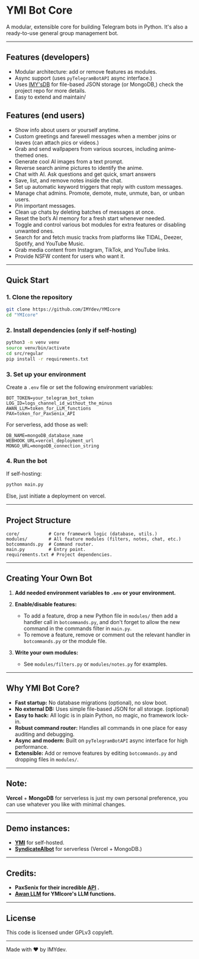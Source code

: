 # YMI Bot Core

A modular, extensible core for building Telegram bots in Python.
It's also a ready-to-use general group management bot.

---
## Features (developers)
- Modular architecture: add or remove features as modules.
- Async support (uses `pyTelegramBotAPI` async interface.)
- Uses [IMY'sDB](https://github.com/IMYdev/IMY-sDB/) for file-based JSON storage (or MongoDB,) check the project repo for more details.
- Easy to extend and maintain/

## Features (end users)
- Show info about users or yourself anytime.
- Custom greetings and farewell messages when a member joins or leaves (can attach pics or videos.)
- Grab and send wallpapers from various sources, including anime-themed ones.
- Generate cool AI images from a text prompt.
- Reverse search anime pictures to identify the anime.
- Chat with AI. Ask questions and get quick, smart answers  
- Save, list, and remove notes inside the chat.
- Set up automatic keyword triggers that reply with custom messages.
- Manage chat admins. Promote, demote, mute, unmute, ban, or unban users.
- Pin important messages.
- Clean up chats by deleting batches of messages at once.
- Reset the bot’s AI memory for a fresh start whenever needed.
- Toggle and control various bot modules for extra features or disabling unwanted ones.
- Search for and fetch music tracks from platforms like TIDAL, Deezer, Spotify, and YouTube Music.
- Grab media content from Instagram, TikTok, and YouTube links.
- Provide NSFW content for users who want it.

---


## Quick Start

### 1. Clone the repository
```zsh
git clone https://github.com/IMYdev/YMIcore
cd "YMIcore"
```

### 2. Install dependencies (only if self-hosting)
```zsh
python3 -m venv venv
source venv/bin/activate
cd src/regular
pip install -r requirements.txt
```

### 3. Set up your environment
Create a `.env` file or set the following environment variables:
```
BOT_TOKEN=your_telegram_bot_token
LOG_ID=logs_channel_id_without_the_minus
AWAN_LLM=token_for_LLM_functions
PAX=token_for_PaxSenix_API
```
For serverless, add those as well:
```
DB_NAME=mongoDB_database_name
WEBHOOK_URL=vercel_deployment_url
MONGO_URL=mongoDB_connection_string
```


### 4. Run the bot
If self-hosting:
```zsh
python main.py
```
Else, just initiate a deployment on vercel.

---
## Project Structure
```
core/           # Core framework logic (database, utils.)
modules/        # All feature modules (filters, notes, chat, etc.)
botcommands.py  # Command router.
main.py         # Entry point.
requirements.txt # Project dependencies.
```
---

## Creating Your Own Bot
1. **Add needed environment variables to `.env` or your environment.**

2. **Enable/disable features:**
   - To add a feature, drop a new Python file in `modules/` then add a handler call in `botcommands.py`, and don't forget to allow the new command in the commands filter in `main.py`.
   - To remove a feature, remove or comment out the relevant handler in `botcommands.py` or the module file.
3. **Write your own modules:**
   - See `modules/filters.py` or `modules/notes.py` for examples.
---

## Why YMI Bot Core?
- **Fast startup:** No database migrations (optional), no slow boot.
- **No external DB:** Uses simple file-based JSON for all storage. (optional)
- **Easy to hack:** All logic is in plain Python, no magic, no framework lock-in.
- **Robust command router:** Handles all commands in one place for easy auditing and debugging.
- **Async and modern:** Built on `pyTelegramBotAPI` async interface for high performance.
- **Extensible:** Add or remove features by editing `botcommands.py` and dropping files in `modules/`.
---

## Note:
**Vercel** + **MongoDB** for serverless is just my own personal preference, you can use whatever you like with minimal changes.

---
## Demo instances:
- **[YMI](https://t.me/youmnairisbot)** for self-hosted.
- **[SyndicateAIbot](https://t.me/ProjectZ_mind_control_delete_bot)** for serverless (Vercel + MongoDB.)
---
## Credits: 
- **PaxSenix for their incredible [API](https://api.paxsenix.biz.id/) .**
- **[Awan LLM](https://www.awanllm.com/) for YMIcore's LLM functions.**
---
## License
This code is licensed under GPLv3 copyleft.

---
Made with ❤️ by IMYdev.
